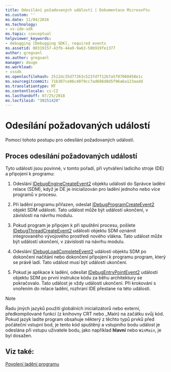 ```yaml
---
title: Odesílání požadovaných událostí | Dokumentace Microsoftu
ms.custom: ''
ms.date: 11/04/2016
ms.technology:
- vs-ide-sdk
ms.topic: conceptual
helpviewer_keywords:
- debugging [Debugging SDK], required events
ms.assetid: 08319157-43fb-44a9-9a63-50b919fe1377
author: gregvanl
ms.author: gregvanl
manager: douge
ms.workload:
- vssdk
ms.openlocfilehash: 2512dc35d77263c5237dff12b7a5f07060458e1c
ms.sourcegitcommit: 71b307ce86c4079cc7ad686d8d5f96a6a123aadd
ms.translationtype: MT
ms.contentlocale: cs-CZ
ms.lasthandoff: 07/25/2018
ms.locfileid: "39251420"
---
```

# <a name="send-the-required-events"></a>Odesílání požadovaných událostí
Pomocí tohoto postupu pro odesílání požadovaných událostí.  
  
## <a name="process-for-sending-required-events"></a>Proces odesílání požadovaných událostí  
 Tyto události jsou povinné, v tomto pořadí, při vytváření ladicího stroje (DE) a připojení k programu:  
  
1.  Odeslání [IDebugEngineCreateEvent2](../../extensibility/debugger/reference/idebugenginecreateevent2.md) objektu události do Správce ladění relace (SDM), když je DE je inicializován pro ladění jednoho nebo více programů v procesu.  
  
2.  Při ladění programu přiřazen, odeslat [IDebugProgramCreateEvent2](../../extensibility/debugger/reference/idebugprogramcreateevent2.md) objekt SDM události. Tato událost může být událostí ukončení, v závislosti na návrhu modulu.  
  
3.  Pokud program je připojen k při spuštění procesu, pošlete [IDebugThreadCreateEvent2](../../extensibility/debugger/reference/idebugthreadcreateevent2.md) události objektu SDM oznámit integrovaného vývojového prostředí nového vlákna. Tato událost může být událostí ukončení, v závislosti na návrhu modulu.  
  
4.  Odeslání [IDebugLoadCompleteEvent2](../../extensibility/debugger/reference/idebugloadcompleteevent2.md) události objektu SDM po dokončení načítání nebo dokončení připojení k programu program, který se právě ladí. Tato událost musí být událostí ukončení.  
  
5.  Pokud je aplikace k ladění, odesílat [IDebugEntryPointEvent2](../../extensibility/debugger/reference/idebugentrypointevent2.md) události objektu SDM po první instrukce kódu za běhu architektury se pokračovalo. Tato událost je vždy událostí ukončení. Při krokování s vnořením do relace ladění, rozhraní IDE přestane na této události.  
  
> [!NOTE]
>  Řadu jiných jazyků použití globálních inicializátorů nebo externí, předkompilované funkcí (z knihovny CRT nebo _Main) na začátku svůj kód. Pokud jazyk ladíte program obsahuje některý z těchto typů prvků před počáteční vstupní bod, je tento kód spuštěný a vstupního bodu událost je odeslána při vstupu uživatele bodu, jako například **hlavní** nebo `WinMain`, je byl dosažen.  
  
## <a name="see-also"></a>Viz také:  
 [Povolení ladění programu](../../extensibility/debugger/enabling-a-program-to-be-debugged.md)